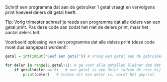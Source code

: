 Schrijf een programma dat aan de gebruiker 1 getal vraagt en vervolgens print hoeveel delers dit getal heeft.


Tip: Vorig trimester schreef je reeds een programma dat alle delers van een getal print. Pas deze code aan zodat het niet de delers print, maar het aantal delers telt.

Voorbeeld oplossing van een programma dat alle delers print (deze code moet dus aangepast worden!):

```python
getal = int(input("Geef een getal")) # vraag een getal aan de gebruiker

for deler in range(1,getal+1): # ga voor alle getallen kleiner dan dat getal na of ze een deler zijn
	if getal%deler == 0:   # een getal is een deler indien de rest bij deling door dit getal nul is
		print(deler)   # Indien dit een deler is, wordt het geprint
```
	